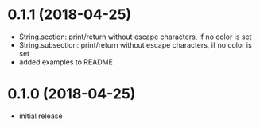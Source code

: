 0.1.1 (2018-04-25)
==================

- String.section: print/return without escape characters, if no color is set
- String.subsection: print/return without escape characters, if no color is set
- added examples to README

0.1.0 (2018-04-25)
==================

- initial release
